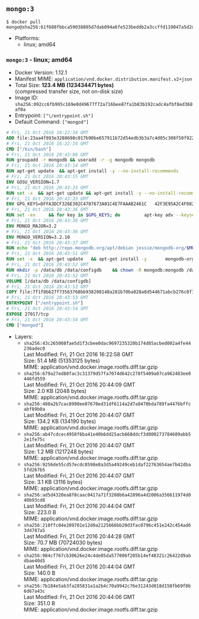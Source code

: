 ## `mongo:3`

```console
$ docker pull mongo@sha256:61f688fbbca59038805d7dab094a6fe523beddb2a3ccffd119047a5d2d00511a
```

-	Platforms:
	-	linux; amd64

### `mongo:3` - linux; amd64

-	Docker Version: 1.12.1
-	Manifest MIME: `application/vnd.docker.distribution.manifest.v2+json`
-	Total Size: **123.4 MB (123434471 bytes)**  
	(compressed transfer size, not on-disk size)
-	Image ID: `sha256:092cc6fb995c169e0d49677f72a716bee87fa1b83b192cadc4afbf8ed368af0a`
-	Entrypoint: `["\/entrypoint.sh"]`
-	Default Command: `["mongod"]`

```dockerfile
# Fri, 21 Oct 2016 16:22:34 GMT
ADD file:23aa4f893e3288698c017b90be657911b72d54edb3b3a7c4d05c308f50f9228f in / 
# Fri, 21 Oct 2016 16:22:34 GMT
CMD ["/bin/bash"]
# Fri, 21 Oct 2016 20:43:08 GMT
RUN groupadd -r mongodb && useradd -r -g mongodb mongodb
# Fri, 21 Oct 2016 20:43:14 GMT
RUN apt-get update 	&& apt-get install -y --no-install-recommends 		numactl 	&& rm -rf /var/lib/apt/lists/*
# Fri, 21 Oct 2016 20:43:15 GMT
ENV GOSU_VERSION=1.7
# Fri, 21 Oct 2016 20:43:33 GMT
RUN set -x 	&& apt-get update && apt-get install -y --no-install-recommends ca-certificates wget && rm -rf /var/lib/apt/lists/* 	&& wget -O /usr/local/bin/gosu "https://github.com/tianon/gosu/releases/download/$GOSU_VERSION/gosu-$(dpkg --print-architecture)" 	&& wget -O /usr/local/bin/gosu.asc "https://github.com/tianon/gosu/releases/download/$GOSU_VERSION/gosu-$(dpkg --print-architecture).asc" 	&& export GNUPGHOME="$(mktemp -d)" 	&& gpg --keyserver ha.pool.sks-keyservers.net --recv-keys B42F6819007F00F88E364FD4036A9C25BF357DD4 	&& gpg --batch --verify /usr/local/bin/gosu.asc /usr/local/bin/gosu 	&& rm -r "$GNUPGHOME" /usr/local/bin/gosu.asc 	&& chmod +x /usr/local/bin/gosu 	&& gosu nobody true 	&& apt-get purge -y --auto-remove ca-certificates wget
# Fri, 21 Oct 2016 20:43:33 GMT
ENV GPG_KEYS=DFFA3DCF326E302C4787673A01C4E7FAAAB2461C 	42F3E95A2C4F08279C4960ADD68FA50FEA312927
# Fri, 21 Oct 2016 20:43:36 GMT
RUN set -ex 	&& for key in $GPG_KEYS; do 		apt-key adv --keyserver ha.pool.sks-keyservers.net --recv-keys "$key"; 	done
# Fri, 21 Oct 2016 20:43:36 GMT
ENV MONGO_MAJOR=3.2
# Fri, 21 Oct 2016 20:43:36 GMT
ENV MONGO_VERSION=3.2.10
# Fri, 21 Oct 2016 20:43:37 GMT
RUN echo "deb http://repo.mongodb.org/apt/debian jessie/mongodb-org/$MONGO_MAJOR main" > /etc/apt/sources.list.d/mongodb-org.list
# Fri, 21 Oct 2016 20:43:51 GMT
RUN set -x 	&& apt-get update 	&& apt-get install -y 		mongodb-org=$MONGO_VERSION 		mongodb-org-server=$MONGO_VERSION 		mongodb-org-shell=$MONGO_VERSION 		mongodb-org-mongos=$MONGO_VERSION 		mongodb-org-tools=$MONGO_VERSION 	&& rm -rf /var/lib/apt/lists/* 	&& rm -rf /var/lib/mongodb 	&& mv /etc/mongod.conf /etc/mongod.conf.orig
# Fri, 21 Oct 2016 20:43:52 GMT
RUN mkdir -p /data/db /data/configdb 	&& chown -R mongodb:mongodb /data/db /data/configdb
# Fri, 21 Oct 2016 20:43:52 GMT
VOLUME [/data/db /data/configdb]
# Fri, 21 Oct 2016 20:43:53 GMT
COPY file:7f1f8bb27f73563768bb938208148a281b70ba028a8d544671abcb276c8f741c in /entrypoint.sh 
# Fri, 21 Oct 2016 20:43:53 GMT
ENTRYPOINT ["/entrypoint.sh"]
# Fri, 21 Oct 2016 20:43:54 GMT
EXPOSE 27017/tcp
# Fri, 21 Oct 2016 20:43:54 GMT
CMD ["mongod"]
```

-	Layers:
	-	`sha256:43c265008fae5d1f3cbee0dac9697235320b174d85acbed002a4fe44236adec0`  
		Last Modified: Fri, 21 Oct 2016 16:22:58 GMT  
		Size: 51.4 MB (51353125 bytes)  
		MIME: application/vnd.docker.image.rootfs.diff.tar.gzip
	-	`sha256:679a27ed88fac3c31379d57fa7074d642c278f5409a07ca962483ee0446fd559`  
		Last Modified: Fri, 21 Oct 2016 20:44:09 GMT  
		Size: 2.0 KB (2048 bytes)  
		MIME: application/vnd.docker.image.rootfs.diff.tar.gzip
	-	`sha256:480a2b7cac8990ee07670ed31df6114a2d7a8470bda789fa4476bffcabf89b0a`  
		Last Modified: Fri, 21 Oct 2016 20:44:07 GMT  
		Size: 134.2 KB (134190 bytes)  
		MIME: application/vnd.docker.image.rootfs.diff.tar.gzip
	-	`sha256:ab47cdcec4958f6ba41e40b6dd25acb668ddcf3d800273784609abb52e1fe75c`  
		Last Modified: Fri, 21 Oct 2016 20:44:07 GMT  
		Size: 1.2 MB (1217248 bytes)  
		MIME: application/vnd.docker.image.rootfs.diff.tar.gzip
	-	`sha256:9256de55cd57ecdc8598e8a3d5a49249ceb1daf22763654ae7b42dba5fd267b5`  
		Last Modified: Fri, 21 Oct 2016 20:44:07 GMT  
		Size: 3.1 KB (3116 bytes)  
		MIME: application/vnd.docker.image.rootfs.diff.tar.gzip
	-	`sha256:ad5d4320ea8f8caac0417a71f3208b6a42896a4d2006a356611974d040b93cd8`  
		Last Modified: Fri, 21 Oct 2016 20:44:04 GMT  
		Size: 223.0 B  
		MIME: application/vnd.docker.image.rootfs.diff.tar.gzip
	-	`sha256:210ffc04e209701e12d0a2125666bb20d3fac0796c451e242c454ad63d4787a5`  
		Last Modified: Fri, 21 Oct 2016 20:44:28 GMT  
		Size: 70.7 MB (70724030 bytes)  
		MIME: application/vnd.docker.image.rootfs.diff.tar.gzip
	-	`sha256:984cf767cb30626e24c4de05da577006f205b14ef48321c26422d9abdbae40d5`  
		Last Modified: Fri, 21 Oct 2016 20:44:04 GMT  
		Size: 140.0 B  
		MIME: application/vnd.docker.image.rootfs.diff.tar.gzip
	-	`sha256:7b184e5ab3fa285831a1a2b4c70a9942c76e31243d018d158fb69f8b6d67a43c`  
		Last Modified: Fri, 21 Oct 2016 20:44:06 GMT  
		Size: 351.0 B  
		MIME: application/vnd.docker.image.rootfs.diff.tar.gzip
